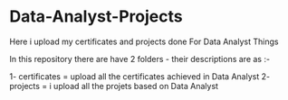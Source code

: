 # Data-Analyst-Projects

Here i upload my certificates and projects done For Data Analyst Things

In this repository there are have 2 folders - their descriptions are as :-

1- certificates = upload all the certificates achieved in  Data Analyst 2- projects = i upload all the projets based on  Data Analyst 
